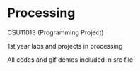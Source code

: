 # Processing
CSU11013 (Programming Project)

1st year labs and projects in processing

All codes and gif demos included in src file
